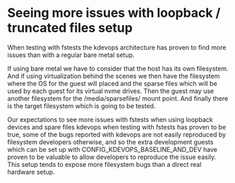 # Seeing more issues with loopback / truncated files setup

When testing with fstests the kdevops architecture has proven to find more
issues than with a regular bare metal setup.

If using bare metal we have to consider that the host has its own filesystem.
And if using virtualization behind the scenes we then have the filesystem where
the OS for the guest will placed and the sparse files which will be used by each
guest for its virtual nvme drives. Then the guest may use another filesystem for
the /media/sparsefiles/ mount point. And finally there is the target filesystem
which is going to be tested.

Our expectations to see more issues with fstests when using loopback devices
and spare files kdevops when testing with fstests has proven to be true, some
of the bugs reported with kdevops are not easily reproduced by filesystem
developers otherwise, and so the extra development guests which can be set up
with CONFIG_KDEVOPS_BASELINE_AND_DEV have proven to be valuable to allow
developers to reproduce the issue easily. This setup tends to expose more
filesystem bugs than a direct real hardware setup.
